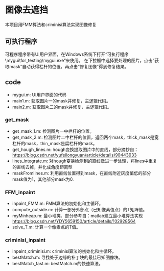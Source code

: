 # 图像去遮挡
本项目用FMM算法和criminisi算法实现图像修复
## 可执行程序
可程序程序带有UI用户界面，在Windows系统下打开“可执行程序\mygui\for_testing\mygui.exe”来使用。
在下拉框中选择要处理的图片，点击“获取mask”自动获得栏杆的位置，再点击“修复图像”得到修复结果。
## code
- mygui.m: UI用户界面的代码
- main1.m: 获取图片一的mask并修复，主逻辑代码。
- main2.m: 获取图片二的mask并修复，主逻辑代码。
### get_mask
- get_mask_1.m: 检测图片一中栏杆的位置。
- get_mask_2.m: 检测图片二中栏杆的位置，返回两个mask，thick_mask是宽栏杆的mask，thin_mask是扁栏杆的mask。
- get_hough_lines.m: hough变换提取图片中的直线，部分摘抄自：https://blog.csdn.net/yufeilongyuan/article/details/90443933
- lines_integrate.m: 对hough变换检测到的直线做进一步处理，将lines中重复的直线去掉，并化成角度距离型
- maskFromlines.m: 利用直线位置得到mask，在直线附近灰度值低的部分mask值为1，其他部分mask为0.
### FFM_inpaint
- inpaint_FMM.m: FMM算法的初始化和主循环。
- compute_outside.m: 计算一部分外部点（已知像素值点）的T矩阵值。
- myMinheap.m: 最小堆类，部分参考自：matlab建立最小堆算法实现 https://blog.csdn.net/YDY5659150/article/details/102928564 
- solve_T.m: 计算一个像素点的T值。
### criminisi_inpaint
- inpaint_criminisi.m: criminisi算法的初始化和主循环。
- bestMatch.m: 寻找处于边缘的补丁块的最佳已知图像块。
- bestMatch_fast.m: bestMatch.m的快速算法。